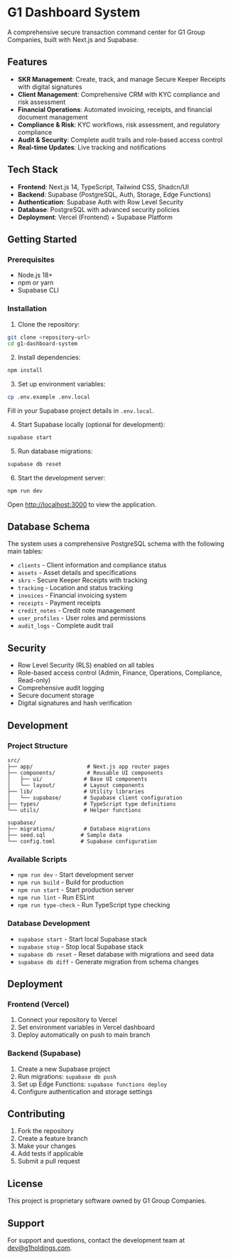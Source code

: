 # G1 Dashboard System

A comprehensive secure transaction command center for G1 Group Companies, built with Next.js and Supabase.

## Features

- **SKR Management**: Create, track, and manage Secure Keeper Receipts with digital signatures
- **Client Management**: Comprehensive CRM with KYC compliance and risk assessment
- **Financial Operations**: Automated invoicing, receipts, and financial document management
- **Compliance & Risk**: KYC workflows, risk assessment, and regulatory compliance
- **Audit & Security**: Complete audit trails and role-based access control
- **Real-time Updates**: Live tracking and notifications

## Tech Stack

- **Frontend**: Next.js 14, TypeScript, Tailwind CSS, Shadcn/UI
- **Backend**: Supabase (PostgreSQL, Auth, Storage, Edge Functions)
- **Authentication**: Supabase Auth with Row Level Security
- **Database**: PostgreSQL with advanced security policies
- **Deployment**: Vercel (Frontend) + Supabase Platform

## Getting Started

### Prerequisites

- Node.js 18+ 
- npm or yarn
- Supabase CLI

### Installation

1. Clone the repository:
```bash
git clone <repository-url>
cd g1-dashboard-system
```

2. Install dependencies:
```bash
npm install
```

3. Set up environment variables:
```bash
cp .env.example .env.local
```

Fill in your Supabase project details in `.env.local`.

4. Start Supabase locally (optional for development):
```bash
supabase start
```

5. Run database migrations:
```bash
supabase db reset
```

6. Start the development server:
```bash
npm run dev
```

Open [http://localhost:3000](http://localhost:3000) to view the application.

## Database Schema

The system uses a comprehensive PostgreSQL schema with the following main tables:

- `clients` - Client information and compliance status
- `assets` - Asset details and specifications
- `skrs` - Secure Keeper Receipts with tracking
- `tracking` - Location and status tracking
- `invoices` - Financial invoicing system
- `receipts` - Payment receipts
- `credit_notes` - Credit note management
- `user_profiles` - User roles and permissions
- `audit_logs` - Complete audit trail

## Security

- Row Level Security (RLS) enabled on all tables
- Role-based access control (Admin, Finance, Operations, Compliance, Read-only)
- Comprehensive audit logging
- Secure document storage
- Digital signatures and hash verification

## Development

### Project Structure

```
src/
├── app/                 # Next.js app router pages
├── components/          # Reusable UI components
│   ├── ui/             # Base UI components
│   └── layout/         # Layout components
├── lib/                # Utility libraries
│   └── supabase/       # Supabase client configuration
├── types/              # TypeScript type definitions
└── utils/              # Helper functions

supabase/
├── migrations/         # Database migrations
├── seed.sql           # Sample data
└── config.toml        # Supabase configuration
```

### Available Scripts

- `npm run dev` - Start development server
- `npm run build` - Build for production
- `npm run start` - Start production server
- `npm run lint` - Run ESLint
- `npm run type-check` - Run TypeScript type checking

### Database Development

- `supabase start` - Start local Supabase stack
- `supabase stop` - Stop local Supabase stack
- `supabase db reset` - Reset database with migrations and seed data
- `supabase db diff` - Generate migration from schema changes

## Deployment

### Frontend (Vercel)

1. Connect your repository to Vercel
2. Set environment variables in Vercel dashboard
3. Deploy automatically on push to main branch

### Backend (Supabase)

1. Create a new Supabase project
2. Run migrations: `supabase db push`
3. Set up Edge Functions: `supabase functions deploy`
4. Configure authentication and storage settings

## Contributing

1. Fork the repository
2. Create a feature branch
3. Make your changes
4. Add tests if applicable
5. Submit a pull request

## License

This project is proprietary software owned by G1 Group Companies.

## Support

For support and questions, contact the development team at dev@g1holdings.com.